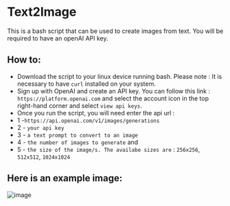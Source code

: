 # Text2Image
This is a bash script that can be used to create images from text. You will be required to have an openAI API key.

## How to:
- Download the script to your linux device running bash. Please note : It is necessary to have `curl` installed on your system.
- Sign up with OpenAI and create an API key. You can follow this link : `https://platform.openai.com` and select the account icon in the top right-hand corner and select `view api keys`.
- Once you run the script, you will need enter the api url : 
- 1 -`https://api.openai.com/v1/images/generations`
- 2 - `your api key`
- 3 - `a text prompt to convert to an image` 
- 4 - `the number of images to generate` and 
- 5 - `the size of the image/s. The availabe sizes are` : `256x256`, `512x512`, `1024x1024`

## Here is an example image:

![image](https://user-images.githubusercontent.com/101802030/236631567-4bf9c621-08cd-4eb9-8157-95bf97908f46.png)



